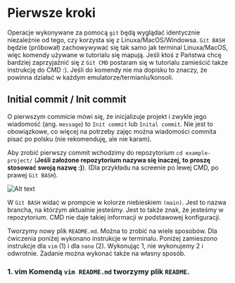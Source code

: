 # Pierwsze kroki

Operacje wykonywane za pomocą `git` będą wyglądać identycznie niezależnie od tego, czy korzysta się z
Linuxa/MacOS/Windowsa. `Git BASH` będzie (próbował) zachowywywać się tak samo jak terminal Linuxa/MacOS,
więc komendy używane w tutorialu się mapują. Jeśli ktoś z Państwa chcę bardziej zaprzyjaźnić się z
`Git CMD` postaram się w tutorialu zamieścić także instrukcję do CMD :). Jeśli do komendy nie ma dopisku
to znaczy, że powinna działać w każdym emulatorze/termianlu/konsoli.

## Initial commit / Init commit

O pierwszym commicie mówi się, że inicjalizuje projekt i zwykle jego wiadomość (ang. `message`) to 
`Init commit` lub `Inital commit`. Nie jest to obowiązkowe, co więcej na potrzeby zajęc można wiadomości 
commita pisać po polsku (nie rekomenduję, ale nie karam).

Aby zrobić pierwszy commit wchodzimy do repozytorium `cd example-project/` (**Jeśli założone repozytorium
nazywa się inaczej, to proszę stosować swoją nazwę :)**). (Dla przykładu na screenie po lewej CMD, po 
prawej `Git BASH`).

![Alt text](/imgs/comd_bash.png)

W `Git BASH` widać w prompcie w kolorze niebieskiem `(main)`. Jest to nazwa brancha, na którzym aktualnie jesteśmy.
Jest to także znak, że jesteśmy w repozytorium. CMD nie daje takiej informacji w podstawowej konfiguracji.

Tworzymy nowy plik `README.md`. Można to zrobić na wiele sposobów. Dla ćwiczenia poniżej wykonano instrukcje w terminalu.
Poniżej zamieszono instrukcje dla `vim` (1) i dla `nano` (2). Wykonując 1, nie wykonujemy 2 i odwrotnie. 
Zadanie można wykonać także na własny sposób.

### 1. **vim** Komendą `vim README.md` tworzymy plik `README`.



